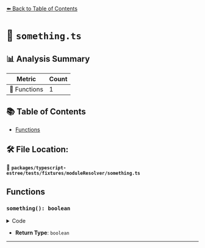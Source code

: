[⬅️ Back to Table of Contents](../../../../../index.md)

# 📄 `something.ts`

## 📊 Analysis Summary

| Metric | Count |
|--------|-------|
| 🔧 Functions | 1 |

## 📚 Table of Contents

- [Functions](#functions)

## 🛠️ File Location:
📂 **`packages/typescript-estree/tests/fixtures/moduleResolver/something.ts`**

## Functions

### `something(): boolean`

<details><summary>Code</summary>

```ts
() => true
```
</details>

- **Return Type**: `boolean`

---